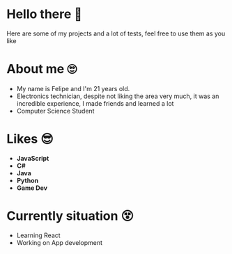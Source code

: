 # Hello there 👋
Here are some of my projects and a lot of tests, feel free to use them as you like

# About me 🙄
- My name is Felipe and I'm 21 years old.
- Electronics technician, despite not liking the area very much, it was an incredible experience, I made friends and learned a lot
- Computer Science Student

# Likes 😎
- **JavaScript**
- **C#**
- **Java**
- **Python**
- **Game Dev**

# Currently situation 😵
- Learning React
- Working on App development


